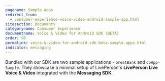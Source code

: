 ```yaml
---
pagename: Sample Apps
redirect_from:
  - consumer-experience-voice-video-android-sample-app.html
sitesection: Documents
categoryname: Consumer Experience
documentname: Voice & Video for Android SDK (BETA)
order: 90
permalink: voice-&-video-for-android-sdk-beta-sample-apps.html
indicator: messaging
---
```


Bundled with our SDK are two sample applications - `GreatBank` and `CoApp-Sample`. They showcase a minimal setup of LivePerson's __LivePerson Live Voice & Video__ integrated with the __Messaging SDK__.
